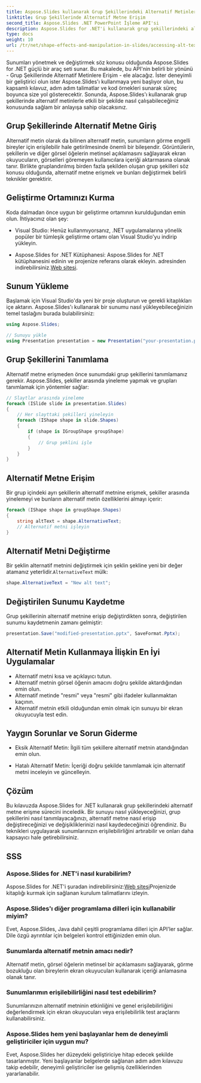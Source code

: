 ```yaml
---
title: Aspose.Slides kullanarak Grup Şekillerindeki Alternatif Metinlere Erişim
linktitle: Grup Şekillerinde Alternatif Metne Erişim
second_title: Aspose.Slides .NET PowerPoint İşleme API'si
description: Aspose.Slides for .NET'i kullanarak grup şekillerindeki alternatif metne nasıl erişeceğinizi öğrenin. Kod örnekleri içeren adım adım kılavuz.
type: docs
weight: 10
url: /tr/net/shape-effects-and-manipulation-in-slides/accessing-alt-text-group-shapes/
---
```


Sunumları yönetmek ve değiştirmek söz konusu olduğunda Aspose.Slides for .NET güçlü bir araç seti sunar. Bu makalede, bu API'nin belirli bir yönünü - Grup Şekillerinde Alternatif Metinlere Erişim - ele alacağız. İster deneyimli bir geliştirici olun ister Aspose.Slides'ı kullanmaya yeni başlıyor olun, bu kapsamlı kılavuz, adım adım talimatlar ve kod örnekleri sunarak süreç boyunca size yol gösterecektir. Sonunda, Aspose.Slides'ı kullanarak grup şekillerinde alternatif metinlerle etkili bir şekilde nasıl çalışabileceğiniz konusunda sağlam bir anlayışa sahip olacaksınız.

## Grup Şekillerinde Alternatif Metne Giriş

Alternatif metin olarak da bilinen alternatif metin, sunumların görme engelli bireyler için erişilebilir hale getirilmesinde önemli bir bileşendir. Görüntülerin, şekillerin ve diğer görsel öğelerin metinsel açıklamasını sağlayarak ekran okuyucuların, görselleri göremeyen kullanıcılara içeriği aktarmasına olanak tanır. Birlikte gruplandırılmış birden fazla şekilden oluşan grup şekilleri söz konusu olduğunda, alternatif metne erişmek ve bunları değiştirmek belirli teknikler gerektirir.

## Geliştirme Ortamınızı Kurma

Koda dalmadan önce uygun bir geliştirme ortamının kurulduğundan emin olun. İhtiyacınız olan şey:

- Visual Studio: Henüz kullanmıyorsanız, .NET uygulamalarına yönelik popüler bir tümleşik geliştirme ortamı olan Visual Studio'yu indirip yükleyin.

-  Aspose.Slides for .NET Kütüphanesi: Aspose.Slides for .NET kütüphanesini edinin ve projenize referans olarak ekleyin. adresinden indirebilirsiniz.[Web sitesi](https://reference.aspose.com/slides/net/).

## Sunum Yükleme

Başlamak için Visual Studio'da yeni bir proje oluşturun ve gerekli kitaplıkları içe aktarın. Aspose.Slides'ı kullanarak bir sunumu nasıl yükleyebileceğinizin temel taslağını burada bulabilirsiniz:

```csharp
using Aspose.Slides;

// Sunuyu yükle
using Presentation presentation = new Presentation("your-presentation.pptx");
```

## Grup Şekillerini Tanımlama

Alternatif metne erişmeden önce sunumdaki grup şekillerini tanımlamanız gerekir. Aspose.Slides, şekiller arasında yineleme yapmak ve grupları tanımlamak için yöntemler sağlar:

```csharp
// Slaytlar arasında yineleme
foreach (ISlide slide in presentation.Slides)
{
    // Her slayttaki şekilleri yineleyin
    foreach (IShape shape in slide.Shapes)
    {
        if (shape is IGroupShape groupShape)
        {
            // Grup şeklini işle
        }
    }
}
```

## Alternatif Metne Erişim

Bir grup içindeki ayrı şekillerin alternatif metnine erişmek, şekiller arasında yinelemeyi ve bunların alternatif metin özelliklerini almayı içerir:

```csharp
foreach (IShape shape in groupShape.Shapes)
{
    string altText = shape.AlternativeText;
    // Alternatif metni işleyin
}
```

## Alternatif Metni Değiştirme

 Bir şeklin alternatif metnini değiştirmek için şeklin şekline yeni bir değer atamanız yeterlidir.`AlternativeText` mülk:

```csharp
shape.AlternativeText = "New alt text";
```

## Değiştirilen Sunumu Kaydetme

Grup şekillerinin alternatif metnine erişip değiştirdikten sonra, değiştirilen sunumu kaydetmenin zamanı gelmiştir:

```csharp
presentation.Save("modified-presentation.pptx", SaveFormat.Pptx);
```

## Alternatif Metin Kullanmaya İlişkin En İyi Uygulamalar

- Alternatif metni kısa ve açıklayıcı tutun.
- Alternatif metnin görsel öğenin amacını doğru şekilde aktardığından emin olun.
- Alternatif metinde "resmi" veya "resmi" gibi ifadeler kullanmaktan kaçının.
- Alternatif metnin etkili olduğundan emin olmak için sunuyu bir ekran okuyucuyla test edin.

## Yaygın Sorunlar ve Sorun Giderme

- Eksik Alternatif Metin: İlgili tüm şekillere alternatif metnin atandığından emin olun.

- Hatalı Alternatif Metin: İçeriği doğru şekilde tanımlamak için alternatif metni inceleyin ve güncelleyin.

## Çözüm

Bu kılavuzda Aspose.Slides for .NET kullanarak grup şekillerindeki alternatif metne erişme sürecini inceledik. Bir sunuyu nasıl yükleyeceğinizi, grup şekillerini nasıl tanımlayacağınızı, alternatif metne nasıl erişip değiştireceğinizi ve değişikliklerinizi nasıl kaydedeceğinizi öğrendiniz. Bu teknikleri uygulayarak sunumlarınızın erişilebilirliğini artırabilir ve onları daha kapsayıcı hale getirebilirsiniz.

## SSS

### Aspose.Slides for .NET'i nasıl kurabilirim?

 Aspose.Slides for .NET'i şuradan indirebilirsiniz:[Web sitesi](https://reference.aspose.com/slides/net/)Projenizde kitaplığı kurmak için sağlanan kurulum talimatlarını izleyin.

### Aspose.Slides'ı diğer programlama dilleri için kullanabilir miyim?

Evet, Aspose.Slides, Java dahil çeşitli programlama dilleri için API'ler sağlar. Dile özgü ayrıntılar için belgeleri kontrol ettiğinizden emin olun.

### Sunumlarda alternatif metnin amacı nedir?

Alternatif metin, görsel öğelerin metinsel bir açıklamasını sağlayarak, görme bozukluğu olan bireylerin ekran okuyucuları kullanarak içeriği anlamasına olanak tanır.

### Sunumlarımın erişilebilirliğini nasıl test edebilirim?

Sunumlarınızın alternatif metninin etkinliğini ve genel erişilebilirliğini değerlendirmek için ekran okuyucuları veya erişilebilirlik test araçlarını kullanabilirsiniz.

### Aspose.Slides hem yeni başlayanlar hem de deneyimli geliştiriciler için uygun mu?

Evet, Aspose.Slides her düzeydeki geliştiriciye hitap edecek şekilde tasarlanmıştır. Yeni başlayanlar belgelerde sağlanan adım adım kılavuzu takip edebilir, deneyimli geliştiriciler ise gelişmiş özelliklerinden yararlanabilir.
